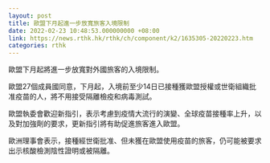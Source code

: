 ```yaml
---
layout: post
title: 歐盟下月起進一步放寬旅客入境限制
date: 2022-02-23 10:48:53.000000000 +08:00
link: https://news.rthk.hk/rthk/ch/component/k2/1635305-20220223.htm
categories: rthk
---
```


歐盟下月起將進一步放寬對外國旅客的入境限制。

歐盟27個成員國同意，下月起，入境前至少14日已接種獲歐盟授權或世衛組織批准疫苗的人，將不用接受隔離檢疫和病毒測試。

歐盟執委會歡迎新指引，表示考慮到疫情大流行的演變、全球疫苗接種率上升，以及對加強劑的要求，更新指引將有助促進旅客進入歐盟。

歐洲理事會表示，接種經世衛批准、但未獲在歐盟使用疫苗的旅客，仍可能被要求出示核酸檢測陰性證明或被隔離。
